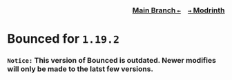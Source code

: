 ### <p align=right>[Main Branch `←`](https://github.com/Krlite/Bounced)&emsp;[`→` Modrinth](https://modrinth.com/mod/bounced)</p>

# Bounced for `1.19.2`

### `Notice:` This version of Bounced is outdated. Newer modifies will only be made to the latst few versions.
